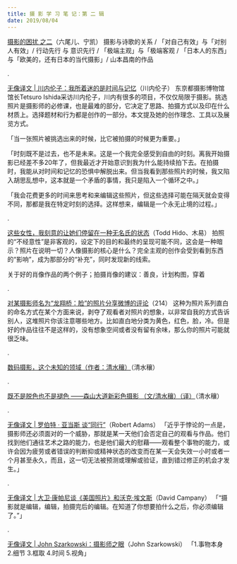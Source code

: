 ```yaml
---
title: 摄 影 学 习 笔 记：第 二 辑
date: 2019/08/04
---
```




[摄影的困扰 之二](https://photonote.me/2019/01/01/0011/)（六尾儿、宁凯）
摄影与诗歌的关系 / 「对自己有效」与「对别人有效」/ 行动先行 与 意识先行 / 「极端主观」与「极端客观 / 「日本人的东西」与「欧美的，还有日本的当代摄影」/ 山本昌南的作品

.

[无像译文 | 川内伦子：我所着迷的是时间与记忆](https://photonote.me/2019/01/02/0012/)（川内伦子）
东京都摄影博物馆馆长Tetsuro Ishida采访川内伦子，川内有很多的项目，不仅仅局限于摄影。挑选照片是摄影师的必修课，也是最难的部分，它决定了思路、拍摄方式以及印在什么材质上。选择题材和行为都是创作的一部分。本文提及她的创作理念、工具以及展览方式。

「当一张照片被挑选出来的时候，比它被拍摄的时候更为重要。」

「时刻既不是过去，也不是未来。这是一个我完全感受到自由的时刻。离我开始摄影已经差不多20年了，但我最近才开始意识到我为什么能持续拍下去。在拍摄时，我能从对时间和记忆的恐惧中解脱出来。但当我看到那些照片的时候，我又陷入胡思乱想中，这本就是一个矛盾的事情，我只是陷入一个循环之中。」

「我会花费更多的时间来思考和来编辑这些照片，但这些选择可能在隔天就会变得不同，那都是我在特定时刻的选择。这样想来，编辑是一个永无止境的过程。」

.

[这些女性，我刻意的让她们停留在一种无名氏的状态](https://photonote.me/2019/01/03/0013/)（Todd Hido、木易）
拍照的“不经意性”是非客观的，设定下的目的和最终的呈现可能不同，这会是一种暗示？照片在说明一切？人像摄影的核心是什么？完全主观的创作会受到看到东西的“影响”，成为那部分的“补充”，同时发现新的线索。

关于好的肖像作品的两个例子；拍摄肖像的建议：善良，计划构图，穿着

.


[对某摄影师名为“龙翔桥：脸”的照片分享微博的评论](https://photonote.me/2019/01/05/0015/)（214）
这种为照片系列直白的命名方式在某个方面来说，剥夺了观看者对照片的想象，以非常自我的方式告诉别人，这堆照片你该注意哪些地方。比如直白地分类为黄色，红色，脸，冷。但是好的作品往往不是这样的，没有想象空间或者没有留有余味，那么你的照片可能就很乏味。

.

[数码摄影，这个未知的领域（作者：清水穰）](https://photonote.me/2019/04/25/0017/)（清水穰）

.

[既不是脱色也不是褪色 ——森山大道新彩色摄影 （文/清水穰）（译）](https://photonote.me/2019/04/25/0016/)（清水穰）

.

[无像译文 | 罗伯特 · 亚当斯 谈“同行”](https://photonote.me/2019/05/05/0019/)（Robert Adams）
「近乎于悖论的一点是，摄影师还必须面对的一个威胁，那就是某一天他们会否定自己的观看与作品。他们找到他们通往艺术之路的能力，也是他们最大的慰藉——观看整个事物的能力，或许会因为疲劳或者错误的判断抑或精神状态的改变而在某一天会失效一小时或者一个月甚至永久，而且，这一切无法被预测或理解或验证，直到错过修正的机会才发生。」

.

[无像译文 | 大卫·康帕尼谈《美国照片》和沃克·埃文斯](https://photonote.me/2019/05/06/0020/)（David Campany）
「“摄影就是编辑，编辑，拍摄完后的编辑。在知道了你想要拍什么之后，你必须编辑了。”」

.

[无像译文 | John Szarkowski：摄影师之眼](https://photonote.me/2019/05/08/0021/)（John Szarkowski）
「1.事物本身 2.细节 3.框取 4.时间 5.视角」